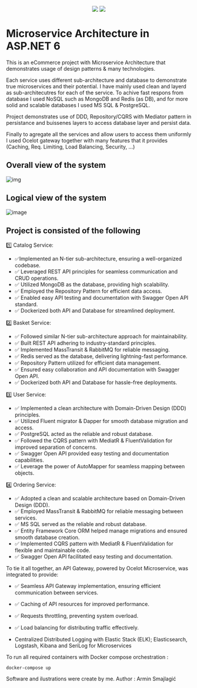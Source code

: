 <p align="center">
	<img src="https://badgen.net/badge/.NET/6/cyan">
	<img src="https://badgen.net/badge/icon/Docker?icon=docker&label">
</p>

# Microservice Architecture in ASP.NET 6

This is an eCommerce project with Microservice Architecture that demonstrates usage of design patterns & many technologies.

Each service uses different sub-architecture and database to demonstrate true microservices and their potential. 
I have mainly used clean and layerd as sub-architecutres for each of the service. 
To achive fast respons from database I used NoSQL such as MongoDB and Redis (as DB), and for more solid and scalable databases I used MS SQL & PostgreSQL.

Project demonstrates use of DDD, Repository/CQRS with Mediator pattern in persistance and buissenes layers to access database layer and persist data. 

Finally to agregate all the services and allow users to access them uniformly I used Ocelot gateway together with many features that it provides (Caching, Req. Limiting, Load Balancing, Security, ...)

## Overall view of the system

![img](https://user-images.githubusercontent.com/45321513/192594683-70e5ea72-5fc3-46ab-bc66-2e7cbb51caad.jpeg)

## Logical view of the system

![image](https://user-images.githubusercontent.com/45321513/211333548-c90bb464-2803-4a63-b735-fa296f3ba5f8.png)

## Project is consisted of the following

1️⃣ Catalog Service:
- ✅Implemented an N-tier sub-architecture, ensuring a well-organized codebase.
- ✅ Leveraged REST API principles for seamless communication and CRUD operations.
- ✅ Utilized MongoDB as the database, providing high scalability.
- ✅ Employed the Repository Pattern for efficient data access.
- ✅ Enabled easy API testing and documentation with Swagger Open API standard.
- ✅ Dockerized both API and Database for streamlined deployment.

2️⃣ Basket Service:
- ✅ Followed similar N-tier sub-architecture approach for maintainability.
- ✅ Built REST API adhering to industry-standard principles.
- ✅ Implemented MassTransit & RabbitMQ for reliable messaging.
- ✅ Redis served as the database, delivering lightning-fast performance.
- ✅ Repository Pattern utilized for efficient data management.
- ✅ Ensured easy collaboration and API documentation with Swagger Open API.
- ✅ Dockerized both API and Database for hassle-free deployments.

3️⃣ User Service:
- ✅ Implemented a clean architecture with Domain-Driven Design (DDD) principles.
- ✅ Utilized Fluent migrator & Dapper for smooth database migration and access.
- ✅ PostgreSQL acted as the reliable and robust database.
- ✅ Followed the CQRS pattern with MediatR & FluentValidation for improved separation of concerns.
- ✅ Swagger Open API provided easy testing and documentation capabilities.
- ✅ Leverage the power of AutoMapper for seamless mapping between objects.

4️⃣ Ordering Service:
- ✅ Adopted a clean and scalable architecture based on Domain-Driven Design (DDD).
- ✅ Employed MassTransit & RabbitMQ for reliable messaging between services.
- ✅ MS SQL served as the reliable and robust database.
- ✅ Entity Framework Core ORM helped manage migrations and ensured smooth database creation.
- ✅ Implemented CQRS pattern with MediatR & FluentValidation for flexible and maintainable code.
- ✅ Swagger Open API facilitated easy testing and documentation.

To tie it all together, an API Gateway, powered by Ocelot Microservice, was integrated to provide:
- ✅ Seamless API Gateway implementation, ensuring efficient communication between services.
- ✅ Caching of API resources for improved performance.
- ✅ Requests throttling, preventing system overload.
- ✅ Load balancing for distributing traffic effectively.


- Centralized Distributed Logging with Elastic Stack (ELK); Elasticsearch, Logstash, Kibana and SeriLog for Microservices

<p>
 To run all required containers with Docker compose orchestration : 
	
	docker-compose up
</p>

Software and ilustrations were create by me.
Author : Armin Smajlagić

